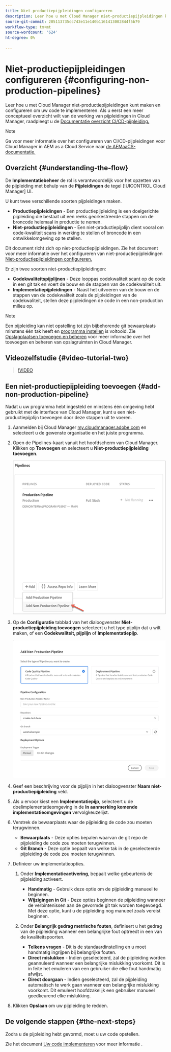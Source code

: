```yaml
---
title: Niet-productiepijpleidingen configureren
description: Leer hoe u met Cloud Manager niet-productiepijpleidingen kunt maken en configureren om uw code te implementeren.
source-git-commit: 205113735cc743e11e140b1161413002844f5b79
workflow-type: tm+mt
source-wordcount: '624'
ht-degree: 0%

---
```



# Niet-productiepijpleidingen configureren {#configuring-non-production-pipelines}

Leer hoe u met Cloud Manager niet-productiepijpleidingen kunt maken en configureren om uw code te implementeren. Als u eerst een meer conceptueel overzicht wilt van de werking van pijpleidingen in Cloud Manager, raadpleegt u de [Documentatie overzicht CI/CD-pijpleiding.](ci-cd-pipeline.md)

>[!NOTE]
>
>Ga voor meer informatie over het configureren van CI/CD-pijpleidingen voor Cloud Manager in AEM as a Cloud Service naar [de AEMaaCS-documentatie.](https://experienceleague.adobe.com/docs/experience-manager-cloud-service/implementing/using-cloud-manager/configure-pipeline.html#using-cloud-manager)

## Overzicht {#understanding-the-flow}

De **Implementatiebeheer** de rol is verantwoordelijk voor het opzetten van de pijpleiding met behulp van de **Pijpleidingen** de tegel [!UICONTROL Cloud Manager] UI.

U kunt twee verschillende soorten pijpleidingen maken.

* **Productiepijpleidingen** - Een productiepijpleiding is een doelgerichte pijpleiding die bestaat uit een reeks georkestreerde stappen om de broncode helemaal in productie te nemen.
* **Niet-productiepijpleidingen** - Een niet-productiepijplijn dient vooral om code-kwaliteit scans in werking te stellen of broncode in een ontwikkelomgeving op te stellen.

Dit document richt zich op niet-productiepijpleidingen. Zie het document voor meer informatie over het configureren van niet-productiepijpleidingen [Niet-productiepijpleidingen configureren.](configuring-non-production-pipelines.md)

Er zijn twee soorten niet-productiepijpleidingen:

* **Codekwaliteitspijplijnen** - Deze looppas codekwaliteit scant op de code in een git tak en voert de bouw en de stappen van de codekwaliteit uit.
* **Implementatiepijpleidingen** - Naast het uitvoeren van de bouw en de stappen van de codekwaliteit zoals de pijpleidingen van de codekwaliteit, stellen deze pijpleidingen de code in een non-production milieu op.

>[!NOTE]
>
>Een pijpleiding kan niet opstelling tot zijn bijbehorende git bewaarplaats minstens één tak heeft en [programma instellen](setting-up-program.md) is voltooid. Zie [Opslagplaatsen toevoegen en beheren](cloud-manager-repositories.md) voor meer informatie over het toevoegen en beheren van opslagruimten in Cloud Manager.

## Videozelfstudie {#video-tutorial-two}

>[!VIDEO](https://video.tv.adobe.com/v/26316/)

## Een niet-productiepijpleiding toevoegen {#add-non-production-pipeline}

Nadat u uw programma hebt ingesteld en minstens één omgeving hebt gebruikt met de interface van Cloud Manager, kunt u een niet-productiepijplijn toevoegen door deze stappen uit te voeren.

1. Aanmelden bij Cloud Manager [my.cloudmanager.adobe.com](https://my.cloudmanager.adobe.com) en selecteert u de gewenste organisatie en het juiste programma.

1. Open de Pipelines-kaart vanuit het hoofdscherm van Cloud Manager. Klikken op **Toevoegen** en selecteert u **Niet-productiepijpleiding toevoegen**.

   ![Niet-productiepijpleiding toevoegen](/help/using/assets/configure-pipelines/nonprod-pipeline-add1.png)

1. Op de **Configuratie** tabblad van het dialoogvenster **Niet-productiepijpleiding toevoegen** selecteert u het type pijplijn dat u wilt maken, of een **Codekwaliteit, pijplijn** of **Implementatiepijp**.


   ![Type pijpleiding kiezen](/help/using/assets/configure-pipelines/add-non-production-pipeline.png)

1. Geef een beschrijving voor de pijplijn in het dialoogvenster **Naam niet-productiepijpleiding** veld.

1. Als u ervoor kiest een **Implementatiepijp**, selecteert u de doelimplementatieomgeving in de **In aanmerking komende implementatieomgevingen** vervolgkeuzelijst.

1. Verstrek de bewaarplaats waar de pijpleiding de code zou moeten terugwinnen.

   * **Bewaarplaats** - Deze opties bepalen waarvan de git repo de pijpleiding de code zou moeten terugwinnen.
   * **Git Branch** - Deze optie bepaalt van welke tak in de geselecteerde pijpleiding de code zou moeten terugwinnen.

1. Definieer uw implementatieopties.

   1. Onder **Implementatieactivering**, bepaalt welke gebeurtenis de pijpleiding activeert.

      * **Handmatig** - Gebruik deze optie om de pijpleiding manueel te beginnen.
      * **Wijzigingen in Git** - Deze opties beginnen de pijpleiding wanneer de verbintenissen aan de gevormde git tak worden toegevoegd. Met deze optie, kunt u de pijpleiding nog manueel zoals vereist beginnen.
   1. Onder **Belangrijk gedrag metrische fouten**, definieert u het gedrag van de pijpleiding wanneer een belangrijke fout optreedt in een van de kwaliteitspoorten.

      * **Telkens vragen** - Dit is de standaardinstelling en u moet handmatig ingrijpen bij belangrijke fouten.
      * **Direct mislukken** - Indien geselecteerd, zal de pijpleiding worden geannuleerd wanneer een belangrijke mislukking voorkomt. Dit is in feite het emuleren van een gebruiker die elke fout handmatig afwijst.
      * **Direct doorgaan** - Indien geselecteerd, zal de pijpleiding automatisch te werk gaan wanneer een belangrijke mislukking voorkomt. Dit emuleert hoofdzakelijk een gebruiker manueel goedkeurend elke mislukking.


1. Klikken **Opslaan** om uw pijpleiding te redden.

## De volgende stappen {#the-next-steps}

Zodra u de pijpleiding hebt gevormd, moet u uw code opstellen.

Zie het document [Uw code implementeren](deploying-code.md) voor meer informatie .
